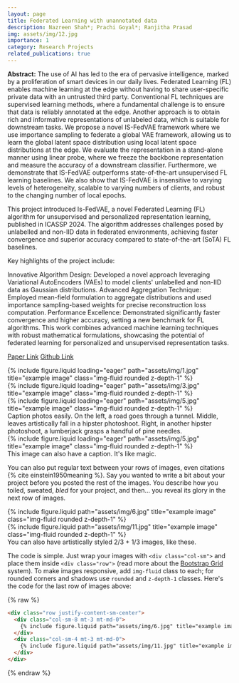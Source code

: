 ```yaml
---
layout: page
title: Federated Learning with unannotated data
description: Nazreen Shah*; Prachi Goyal*; Ranjitha Prasad
img: assets/img/12.jpg
importance: 1
category: Research Projects
related_publications: true
---
```


<b>Abstract:</b>
The use of AI has led to the era of pervasive intelligence, marked by a proliferation of smart devices in our daily lives. Federated Learning (FL) enables machine learning at the edge without having to share user-specific private data with an untrusted third party. Conventional FL techniques are supervised learning methods, where a fundamental challenge is to ensure that data is reliably annotated at the edge. Another approach is to obtain rich and informative representations of unlabeled data, which is suitable for downstream tasks. We propose a novel IS-FedVAE framework where we use importance sampling to federate a global VAE framework, allowing us to learn the global latent space distribution using local latent space distributions at the edge. We evaluate the representation in a stand-alone manner using linear probe, where we freeze the backbone representation and measure the accuracy of a downstream classifier. Furthermore, we demonstrate that IS-FedVAE outperforms state-of-the-art unsupervised FL learning baselines. We also show that IS-FedVAE is insensitive to varying levels of heterogeneity, scalable to varying numbers of clients, and robust to the changing number of local epochs.


This project introduced Is-FedVAE, a novel Federated Learning (FL) algorithm for unsupervised and personalized representation learning, published in ICASSP 2024. The algorithm addresses challenges posed by unlabelled and non-IID data in federated environments, achieving faster convergence and superior accuracy compared to state-of-the-art (SoTA) FL baselines.

Key highlights of the project include:

Innovative Algorithm Design: Developed a novel approach leveraging Variational AutoEncoders (VAEs) to model clients' unlabelled and non-IID data as Gaussian distributions.
Advanced Aggregation Technique: Employed mean-field formulation to aggregate distributions and used importance sampling-based weights for precise reconstruction loss computation.
Performance Excellence: Demonstrated significantly faster convergence and higher accuracy, setting a new benchmark for FL algorithms.
This work combines advanced machine learning techniques with robust mathematical formulations, showcasing the potential of federated learning for personalized and unsupervised representation tasks.

<a href="https://ieeexplore.ieee.org/abstract/document/10447119">Paper Link</a>
<a href="https://ieeexplore.ieee.org/abstract/document/10447119">Github Link</a>

<div class="row">
    <div class="col-sm mt-3 mt-md-0">
        {% include figure.liquid loading="eager" path="assets/img/1.jpg" title="example image" class="img-fluid rounded z-depth-1" %}
    </div>
    <div class="col-sm mt-3 mt-md-0">
        {% include figure.liquid loading="eager" path="assets/img/3.jpg" title="example image" class="img-fluid rounded z-depth-1" %}
    </div>
    <div class="col-sm mt-3 mt-md-0">
        {% include figure.liquid loading="eager" path="assets/img/5.jpg" title="example image" class="img-fluid rounded z-depth-1" %}
    </div>
</div>
<div class="caption">
    Caption photos easily. On the left, a road goes through a tunnel. Middle, leaves artistically fall in a hipster photoshoot. Right, in another hipster photoshoot, a lumberjack grasps a handful of pine needles.
</div>
<div class="row">
    <div class="col-sm mt-3 mt-md-0">
        {% include figure.liquid loading="eager" path="assets/img/5.jpg" title="example image" class="img-fluid rounded z-depth-1" %}
    </div>
</div>
<div class="caption">
    This image can also have a caption. It's like magic.
</div>

You can also put regular text between your rows of images, even citations {% cite einstein1950meaning %}.
Say you wanted to write a bit about your project before you posted the rest of the images.
You describe how you toiled, sweated, _bled_ for your project, and then... you reveal its glory in the next row of images.

<div class="row justify-content-sm-center">
    <div class="col-sm-8 mt-3 mt-md-0">
        {% include figure.liquid path="assets/img/6.jpg" title="example image" class="img-fluid rounded z-depth-1" %}
    </div>
    <div class="col-sm-4 mt-3 mt-md-0">
        {% include figure.liquid path="assets/img/11.jpg" title="example image" class="img-fluid rounded z-depth-1" %}
    </div>
</div>
<div class="caption">
    You can also have artistically styled 2/3 + 1/3 images, like these.
</div>

The code is simple.
Just wrap your images with `<div class="col-sm">` and place them inside `<div class="row">` (read more about the <a href="https://getbootstrap.com/docs/4.4/layout/grid/">Bootstrap Grid</a> system).
To make images responsive, add `img-fluid` class to each; for rounded corners and shadows use `rounded` and `z-depth-1` classes.
Here's the code for the last row of images above:

{% raw %}

```html
<div class="row justify-content-sm-center">
  <div class="col-sm-8 mt-3 mt-md-0">
    {% include figure.liquid path="assets/img/6.jpg" title="example image" class="img-fluid rounded z-depth-1" %}
  </div>
  <div class="col-sm-4 mt-3 mt-md-0">
    {% include figure.liquid path="assets/img/11.jpg" title="example image" class="img-fluid rounded z-depth-1" %}
  </div>
</div>
```

{% endraw %}
